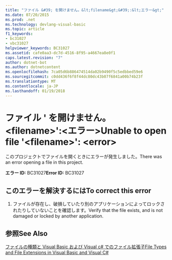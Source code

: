 ```yaml
---
title: "ファイル &#39; を開けません。&lt;filename&gt;&#39;:&lt;エラー&gt;"
ms.date: 07/20/2015
ms.prod: .net
ms.technology: devlang-visual-basic
ms.topic: article
f1_keywords:
- bc31027
- vbc31027
helpviewer_keywords: BC31027
ms.assetid: cafe0aa3-dc7d-4516-8f95-a4667ea8e0f1
caps.latest.revision: "7"
author: dotnet-bot
ms.author: dotnetcontent
ms.openlocfilehash: 7ca05d6b886474514da02b9490f5c5edbbed59e6
ms.sourcegitcommit: c0dd436f6f8f44dc80dc43b07f6841a00b74b23f
ms.translationtype: MT
ms.contentlocale: ja-JP
ms.lasthandoff: 01/19/2018
---
```

# <a name="unable-to-open-file-39ltfilenamegt39-lterrorgt"></a><span data-ttu-id="6b182-102">ファイル &#39; を開けません。&lt;filename&gt;&#39;:&lt;エラー&gt;</span><span class="sxs-lookup"><span data-stu-id="6b182-102">Unable to open file &#39;&lt;filename&gt;&#39;: &lt;error&gt;</span></span>
<span data-ttu-id="6b182-103">このプロジェクトでファイルを開くときにエラーが発生しました。</span><span class="sxs-lookup"><span data-stu-id="6b182-103">There was an error opening a file in this project.</span></span>  
  
 <span data-ttu-id="6b182-104">**エラー ID:** BC31027</span><span class="sxs-lookup"><span data-stu-id="6b182-104">**Error ID:** BC31027</span></span>  
  
## <a name="to-correct-this-error"></a><span data-ttu-id="6b182-105">このエラーを解決するには</span><span class="sxs-lookup"><span data-stu-id="6b182-105">To correct this error</span></span>  
  
1.  <span data-ttu-id="6b182-106">ファイルが存在し、破損していたり別のアプリケーションによってロックされたりしていないことを確認します。</span><span class="sxs-lookup"><span data-stu-id="6b182-106">Verify that the file exists, and is not damaged or locked by another application.</span></span>  
  
## <a name="see-also"></a><span data-ttu-id="6b182-107">参照</span><span class="sxs-lookup"><span data-stu-id="6b182-107">See Also</span></span>  
 [<span data-ttu-id="6b182-108">ファイルの種類と Visual Basic および Visual c# でのファイル拡張子</span><span class="sxs-lookup"><span data-stu-id="6b182-108">File Types and File Extensions in Visual Basic and Visual C#</span></span>](http://msdn.microsoft.com/library/f793852c-da06-4d52-a826-65f635844772)
